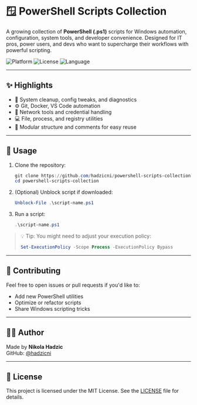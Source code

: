 # 🪟 PowerShell Scripts Collection

A growing collection of **PowerShell (.ps1)** scripts for Windows automation, configuration, system tools, and developer convenience. Designed for IT pros, power users, and devs who want to supercharge their workflows with powerful scripting.

![Platform](https://img.shields.io/badge/platform-Windows-lightgrey)
![License](https://img.shields.io/badge/license-Apache--2.0-blue)
![Language](https://img.shields.io/badge/language-PowerShell-blue)

---

## ✨ Highlights

- 🔁 System cleanup, config tweaks, and diagnostics
- ⚙️ Git, Docker, VS Code automation
- 🔐 Network tools and credential handling
- 💻 File, process, and registry utilities
- 📂 Modular structure and comments for easy reuse

---

## 🚀 Usage

1. Clone the repository:

   ```powershell
   git clone https://github.com/hadzicni/powershell-scripts-collection.git
   cd powershell-scripts-collection
   ```

2. (Optional) Unblock script if downloaded:

   ```powershell
   Unblock-File .\script-name.ps1
   ```

3. Run a script:

   ```powershell
   .\script-name.ps1
   ```

> 💡 Tip: You might need to adjust your execution policy:
>
> ```powershell
> Set-ExecutionPolicy -Scope Process -ExecutionPolicy Bypass
> ```

---

## 🤝 Contributing

Feel free to open issues or pull requests if you'd like to:

- Add new PowerShell utilities
- Optimize or refactor scripts
- Share Windows scripting tricks

---

## 👨‍💻 Author

Made by **Nikola Hadzic**  
GitHub: [@hadzicni](https://github.com/hadzicni)

---

## 📄 License

This project is licensed under the MIT License. See the [LICENSE](./LICENSE) file for details.
